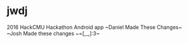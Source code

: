 # jwdj
2016 HackCMU Hackathon Android app
~Daniel Made These Changes~
~Josh Made these changes ~=[,_,]:3~